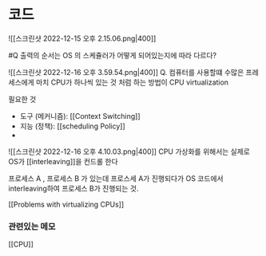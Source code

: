 ---
---

# 코드

![[스크린샷 2022-12-15 오후 2.15.06.png|400]]

#Q 출력의 순서는 OS 의 스케쥴러가 어떻게 되어있는지에 따라 다르다? 

![[스크린샷 2022-12-16 오후 3.59.54.png|400]]
Q. 컴퓨터를 사용할떄 수많은 프레세스에게 마치 CPU가 하나씩 있는 것 처럼 하는 방법이 CPU virtualization 

필요한 것 
- 도구 (메커니즘): [[Context Switching]] 
- 지능 (정책): [[scheduling Policy]]
- 

![[스크린샷 2022-12-16 오후 4.10.03.png|400]]
CPU 가상화를 위해서는 실제로 OS가 [[interleaving]]을 컨드롤 한다

프로세스 A , 프로세스 B 가 있는데 프로스세 A가 진행되다가 OS 코드에서 interleaving하여 프로세스 B가 진행되는 것. 


[[Problems with virtualizing CPUs]]


### 관련있는 메모 
[[CPU]]